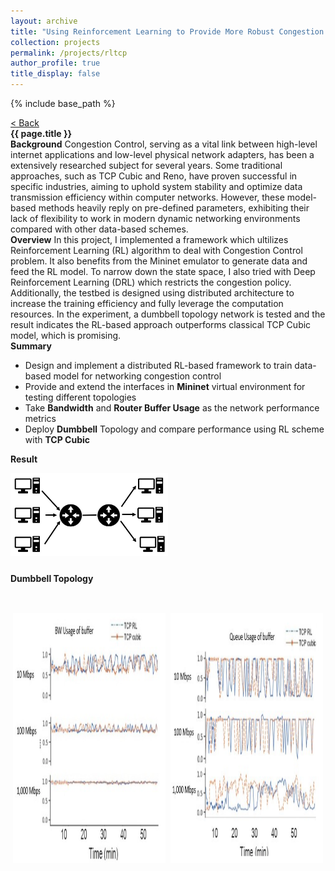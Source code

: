 ```yaml
---
layout: archive
title: "Using Reinforcement Learning to Provide More Robust Congestion Control under Virtual Network Environment"
collection: projects
permalink: /projects/rltcp
author_profile: true
title_display: false
---
```

{% include base_path %}

<div>
  <div class="back-button" id="back-key1">
    <a href="/projects" target="_self">
      <span>&lt; Back</span>
    </a>
  </div>
  <div class="overview-title"><b>{{ page.title }}</b></div>
  <div class="overview-content">
    <div class="overview-param">
      <b class="overview-key">Background</b> Congestion Control, serving as a vital link between high-level internet applications and low-level physical network adapters, has been a extensively researched subject for several years. Some traditional approaches, such as TCP Cubic and Reno, have proven successful in specific industries, aiming to uphold system stability and optimize data transmission efficiency within computer networks. However, these model-based methods heavily reply on pre-defined parameters, exhibiting their lack of flexibility to work in modern dynamic networking environments compared with other data-based schemes.
    </div>
    <div class="overview-param">
      <b class="overview-key">Overview</b> In this project, I implemented a framework which ultilizes Reinforcement Learning (RL) algorithm to deal with Congestion Control problem. It also benefits from the Mininet emulator to generate data and feed the RL model. To narrow down the state space, I also tried with Deep Reinforcement Learning (DRL) which restricts the congestion policy. Additionally, the testbed is designed using distributed architecture to increase the training efficiency and fully leverage the computation resources. In the experiment, a dumbbell topology network is tested and the result indicates the RL-based approach outperforms classical TCP Cubic model, which is promising.
    </div>
    <div class="overview-param">
      <div>
        <b class="overview-key">Summary</b>
      </div>
      <div class="overview-list">
        <ul>
          <li>
            <span>Design and implement a distributed RL-based framework to train data-based model for networking congestion control</span> 
          </li>
          <li>
            <span>Provide and extend the interfaces in <b>Mininet</b> virtual environment for testing different topologies</span> 
          </li>
          <li>
            <span>Take <b>Bandwidth</b> and <b>Router Buffer Usage</b> as the network performance metrics</span> 
          </li>
          <li>
            <span>Deploy <b>Dumbbell</b> Topology and compare performance using RL scheme with <b>TCP Cubic</b></span> 
          </li>
        </ul>
      </div>
    </div>
    <div class="overview-param">
      <div>
        <b class="overview-key">Result</b>
      </div>
      <div style="padding-bottom:1em">
        <div class="overview-pic">
          <p style="padding-bottom:.75em;">
            <img src="/images/Projects/1-RLTCP/Dumbbell.png" width="50%" alignment="center">
          </p>
          <p>
            <b>Dumbbell Topology</b>
          </p>
        </div>
      </div>
      <div style="display:flex">
        <div class="overview-pic">
          <p style="padding:.3em">
            <img class="fig" src="/images/Projects/1-RLTCP/BW.png" width="100%" alignment="center" style="height:400px; width:500px;">
          </p>
        </div>
        <div class="overview-pic">
          <p style="padding:.3em">
            <img class="fig" src="/images/Projects/1-RLTCP/Quene.png" width="100%" alignment="center" style="height:400px; width:500px;">
          </p>
        </div>
      </div>
    </div>
  </div>
</div>

